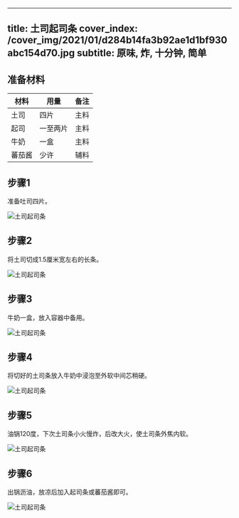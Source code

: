 
---
title: 土司起司条
cover_index: /cover_img/2021/01/d284b14fa3b92ae1d1bf930abc154d70.jpg
subtitle: 原味, 炸, 十分钟, 简单
---

## 准备材料

| 材料     | 用量 | 备注|
| ------- | ----- | --- |
| 土司 | 四片| 主料 |
| 起司 | 一至两片| 主料 |
| 牛奶 | 一盒| 主料 |
| 蕃茄酱 | 少许| 辅料 |

## 步骤1

准备吐司四片。

![土司起司条](https://i8.meishichina.com/attachment/recipe/201010/201010022245506.jpg?x-oss-process=style/p320) 

## 步骤2

将土司切成1.5厘米宽左右的长条。

![土司起司条](https://i8.meishichina.com/attachment/recipe/201010/201010022246464.jpg?x-oss-process=style/p320) 

## 步骤3

牛奶一盒，放入容器中备用。

![土司起司条](https://i8.meishichina.com/attachment/recipe/201010/201010022247217.jpg?x-oss-process=style/p320) 

## 步骤4

将切好的土司条放入牛奶中浸泡至外软中间芯稍硬。

![土司起司条](https://i8.meishichina.com/attachment/recipe/201010/201010022248151.jpg?x-oss-process=style/p320) 

## 步骤5

油锅120度，下次土司条小火慢炸，后改大火，使土司条外焦内软。

![土司起司条](https://i8.meishichina.com/attachment/recipe/201010/201010022249372.jpg?x-oss-process=style/p320) 

## 步骤6

出锅沥油，放凉后加入起司条或蕃茄酱即可。

![土司起司条](https://i8.meishichina.com/attachment/recipe/201010/201010022250438.jpg?x-oss-process=style/p320) 

